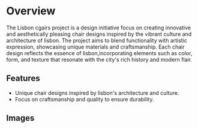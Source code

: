 # Overview 
 The Lisbon cgairs project is a design initiative focus on creating innovative and aesthetically pleasing chair designs inspired by the vibrant culture and architecture of lisbon.
  The project aims to blend functionality with artistic expression, showcasing unique materials and craftsmanship. Each chair design reflects the essence of lisbon,incorporating elements such as color, form, and texture that resonate with the city's rich history and modern flair.
 ## Features 
  - Unique chair designs inspired by lisbon's architecture and culture.
  - Focus on craftsmanship and quality to ensure durability.

 ## Images
  
